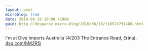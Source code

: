 ```yaml
---
layout: post
microblog: true
date: 2010-06-19 10:00 +1000
guid: http://desparoz.micro.blog/2010/06/19/t16574791488.html
---
```

I'm at Dive Imports Australia (4/203 The Entrance Road, Erina). [4sq.com/bM2R5i](http://4sq.com/bM2R5i)

